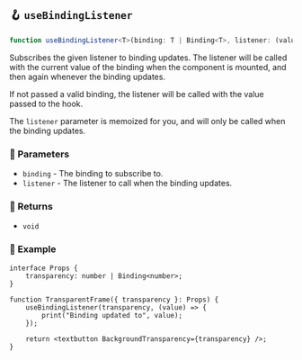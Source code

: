 ## 🪝 `useBindingListener`

```ts
function useBindingListener<T>(binding: T | Binding<T>, listener: (value: T) => void): void;
```

Subscribes the given listener to binding updates. The listener will be called with the current value of the binding when the component is mounted, and then again whenever the binding updates.

If not passed a valid binding, the listener will be called with the value passed to the hook.

The `listener` parameter is memoized for you, and will only be called when the binding updates.

### 📕 Parameters

-   `binding` - The binding to subscribe to.
-   `listener` - The listener to call when the binding updates.

### 📗 Returns

-   `void`

### 📘 Example

```tsx
interface Props {
	transparency: number | Binding<number>;
}

function TransparentFrame({ transparency }: Props) {
	useBindingListener(transparency, (value) => {
		print("Binding updated to", value);
	});

	return <textbutton BackgroundTransparency={transparency} />;
}
```
